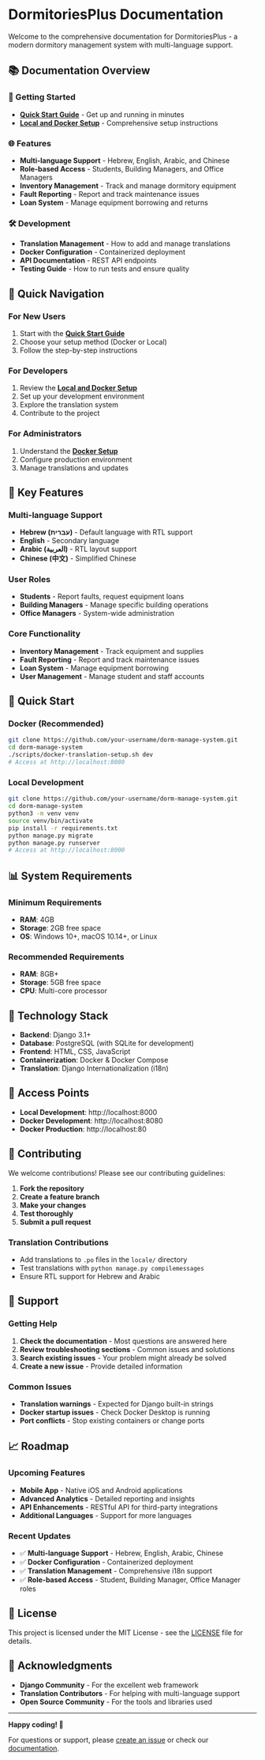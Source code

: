 # DormitoriesPlus Documentation

Welcome to the comprehensive documentation for DormitoriesPlus - a modern dormitory management system with multi-language support.

## 📚 Documentation Overview

### 🚀 Getting Started
- **[Quick Start Guide](quick-start-guide.md)** - Get up and running in minutes
- **[Local and Docker Setup](local-and-docker-setup.md)** - Comprehensive setup instructions

### 🌐 Features
- **Multi-language Support** - Hebrew, English, Arabic, and Chinese
- **Role-based Access** - Students, Building Managers, and Office Managers
- **Inventory Management** - Track and manage dormitory equipment
- **Fault Reporting** - Report and track maintenance issues
- **Loan System** - Manage equipment borrowing and returns

### 🛠️ Development
- **Translation Management** - How to add and manage translations
- **Docker Configuration** - Containerized deployment
- **API Documentation** - REST API endpoints
- **Testing Guide** - How to run tests and ensure quality

## 🎯 Quick Navigation

### For New Users
1. Start with the **[Quick Start Guide](quick-start-guide.md)**
2. Choose your setup method (Docker or Local)
3. Follow the step-by-step instructions

### For Developers
1. Review the **[Local and Docker Setup](local-and-docker-setup.md)**
2. Set up your development environment
3. Explore the translation system
4. Contribute to the project

### For Administrators
1. Understand the **[Docker Setup](local-and-docker-setup.md#docker-setup)**
2. Configure production environment
3. Manage translations and updates

## 🌟 Key Features

### Multi-language Support
- **Hebrew (עברית)** - Default language with RTL support
- **English** - Secondary language
- **Arabic (العربية)** - RTL layout support
- **Chinese (中文)** - Simplified Chinese

### User Roles
- **Students** - Report faults, request equipment loans
- **Building Managers** - Manage specific building operations
- **Office Managers** - System-wide administration

### Core Functionality
- **Inventory Management** - Track equipment and supplies
- **Fault Reporting** - Report and track maintenance issues
- **Loan System** - Manage equipment borrowing
- **User Management** - Manage student and staff accounts

## 🚀 Quick Start

### Docker (Recommended)
```bash
git clone https://github.com/your-username/dorm-manage-system.git
cd dorm-manage-system
./scripts/docker-translation-setup.sh dev
# Access at http://localhost:8080
```

### Local Development
```bash
git clone https://github.com/your-username/dorm-manage-system.git
cd dorm-manage-system
python3 -m venv venv
source venv/bin/activate
pip install -r requirements.txt
python manage.py migrate
python manage.py runserver
# Access at http://localhost:8000
```

## 📊 System Requirements

### Minimum Requirements
- **RAM**: 4GB
- **Storage**: 2GB free space
- **OS**: Windows 10+, macOS 10.14+, or Linux

### Recommended Requirements
- **RAM**: 8GB+
- **Storage**: 5GB free space
- **CPU**: Multi-core processor

## 🔧 Technology Stack

- **Backend**: Django 3.1+
- **Database**: PostgreSQL (with SQLite for development)
- **Frontend**: HTML, CSS, JavaScript
- **Containerization**: Docker & Docker Compose
- **Translation**: Django Internationalization (i18n)

## 📱 Access Points

- **Local Development**: http://localhost:8000
- **Docker Development**: http://localhost:8080
- **Docker Production**: http://localhost:80

## 🤝 Contributing

We welcome contributions! Please see our contributing guidelines:

1. **Fork the repository**
2. **Create a feature branch**
3. **Make your changes**
4. **Test thoroughly**
5. **Submit a pull request**

### Translation Contributions
- Add translations to `.po` files in the `locale/` directory
- Test translations with `python manage.py compilemessages`
- Ensure RTL support for Hebrew and Arabic

## 🐛 Support

### Getting Help
1. **Check the documentation** - Most questions are answered here
2. **Review troubleshooting sections** - Common issues and solutions
3. **Search existing issues** - Your problem might already be solved
4. **Create a new issue** - Provide detailed information

### Common Issues
- **Translation warnings** - Expected for Django built-in strings
- **Docker startup issues** - Check Docker Desktop is running
- **Port conflicts** - Stop existing containers or change ports

## 📈 Roadmap

### Upcoming Features
- **Mobile App** - Native iOS and Android applications
- **Advanced Analytics** - Detailed reporting and insights
- **API Enhancements** - RESTful API for third-party integrations
- **Additional Languages** - Support for more languages

### Recent Updates
- ✅ **Multi-language Support** - Hebrew, English, Arabic, Chinese
- ✅ **Docker Configuration** - Containerized deployment
- ✅ **Translation Management** - Comprehensive i18n support
- ✅ **Role-based Access** - Student, Building Manager, Office Manager roles

## 📄 License

This project is licensed under the MIT License - see the [LICENSE](LICENSE) file for details.

## 🙏 Acknowledgments

- **Django Community** - For the excellent web framework
- **Translation Contributors** - For helping with multi-language support
- **Open Source Community** - For the tools and libraries used

---

**Happy coding! 🚀**

For questions or support, please [create an issue](https://github.com/your-username/dorm-manage-system/issues) or check our [documentation](local-and-docker-setup.md). 